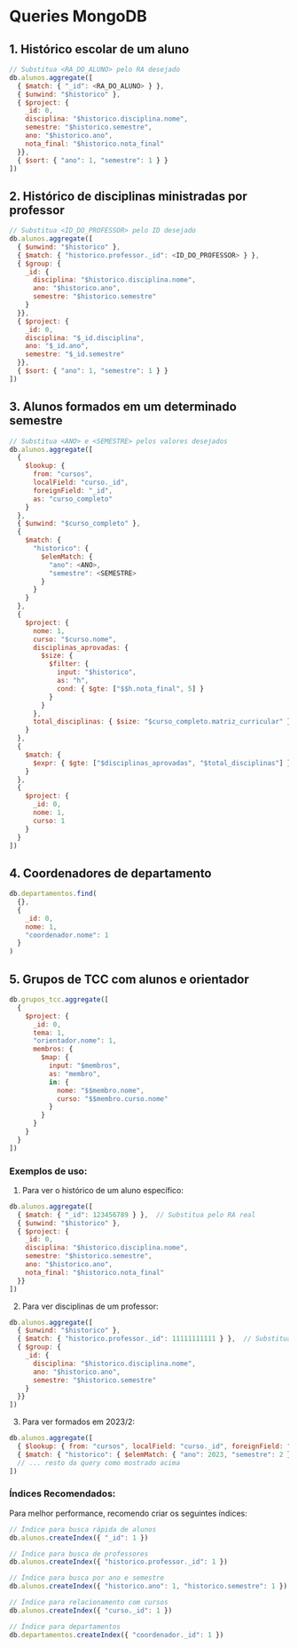 # Queries MongoDB

## 1. Histórico escolar de um aluno
```javascript
// Substitua <RA_DO_ALUNO> pelo RA desejado
db.alunos.aggregate([
  { $match: { "_id": <RA_DO_ALUNO> } },
  { $unwind: "$historico" },
  { $project: {
    _id: 0,
    disciplina: "$historico.disciplina.nome",
    semestre: "$historico.semestre",
    ano: "$historico.ano",
    nota_final: "$historico.nota_final"
  }},
  { $sort: { "ano": 1, "semestre": 1 } }
])
```

## 2. Histórico de disciplinas ministradas por professor
```javascript
// Substitua <ID_DO_PROFESSOR> pelo ID desejado
db.alunos.aggregate([
  { $unwind: "$historico" },
  { $match: { "historico.professor._id": <ID_DO_PROFESSOR> } },
  { $group: {
    _id: {
      disciplina: "$historico.disciplina.nome",
      ano: "$historico.ano",
      semestre: "$historico.semestre"
    }
  }},
  { $project: {
    _id: 0,
    disciplina: "$_id.disciplina",
    ano: "$_id.ano",
    semestre: "$_id.semestre"
  }},
  { $sort: { "ano": 1, "semestre": 1 } }
])
```

## 3. Alunos formados em um determinado semestre
```javascript
// Substitua <ANO> e <SEMESTRE> pelos valores desejados
db.alunos.aggregate([
  {
    $lookup: {
      from: "cursos",
      localField: "curso._id",
      foreignField: "_id",
      as: "curso_completo"
    }
  },
  { $unwind: "$curso_completo" },
  {
    $match: {
      "historico": {
        $elemMatch: {
          "ano": <ANO>,
          "semestre": <SEMESTRE>
        }
      }
    }
  },
  {
    $project: {
      nome: 1,
      curso: "$curso.nome",
      disciplinas_aprovadas: {
        $size: {
          $filter: {
            input: "$historico",
            as: "h",
            cond: { $gte: ["$$h.nota_final", 5] }
          }
        }
      },
      total_disciplinas: { $size: "$curso_completo.matriz_curricular" }
    }
  },
  {
    $match: {
      $expr: { $gte: ["$disciplinas_aprovadas", "$total_disciplinas"] }
    }
  },
  {
    $project: {
      _id: 0,
      nome: 1,
      curso: 1
    }
  }
])
```

## 4. Coordenadores de departamento
```javascript
db.departamentos.find(
  {},
  {
    _id: 0,
    nome: 1,
    "coordenador.nome": 1
  }
)
```

## 5. Grupos de TCC com alunos e orientador
```javascript
db.grupos_tcc.aggregate([
  {
    $project: {
      _id: 0,
      tema: 1,
      "orientador.nome": 1,
      membros: {
        $map: {
          input: "$membros",
          as: "membro",
          in: {
            nome: "$$membro.nome",
            curso: "$$membro.curso.nome"
          }
        }
      }
    }
  }
])
```

### Exemplos de uso:

1. Para ver o histórico de um aluno específico:
```javascript
db.alunos.aggregate([
  { $match: { "_id": 123456789 } },  // Substitua pelo RA real
  { $unwind: "$historico" },
  { $project: {
    _id: 0,
    disciplina: "$historico.disciplina.nome",
    semestre: "$historico.semestre",
    ano: "$historico.ano",
    nota_final: "$historico.nota_final"
  }}
])
```

2. Para ver disciplinas de um professor:
```javascript
db.alunos.aggregate([
  { $unwind: "$historico" },
  { $match: { "historico.professor._id": 11111111111 } },  // Substitua pelo ID real
  { $group: {
    _id: {
      disciplina: "$historico.disciplina.nome",
      ano: "$historico.ano",
      semestre: "$historico.semestre"
    }
  }}
])
```

3. Para ver formados em 2023/2:
```javascript
db.alunos.aggregate([
  { $lookup: { from: "cursos", localField: "curso._id", foreignField: "_id", as: "curso_completo" } },
  { $match: { "historico": { $elemMatch: { "ano": 2023, "semestre": 2 } } } }
  // ... resto da query como mostrado acima
])
```

### Índices Recomendados:

Para melhor performance, recomendo criar os seguintes índices:

```javascript
// Índice para busca rápida de alunos
db.alunos.createIndex({ "_id": 1 })

// Índice para busca de professores
db.alunos.createIndex({ "historico.professor._id": 1 })

// Índice para busca por ano e semestre
db.alunos.createIndex({ "historico.ano": 1, "historico.semestre": 1 })

// Índice para relacionamento com cursos
db.alunos.createIndex({ "curso._id": 1 })

// Índice para departamentos
db.departamentos.createIndex({ "coordenador._id": 1 })
```
